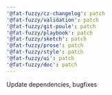 ```yaml
---
'@fat-fuzzy/cz-changelog': patch
'@fat-fuzzy/validation': patch
'@fat-fuzzy/git-poule': patch
'@fat-fuzzy/playbook': patch
'@fat-fuzzy/sketch': patch
'@fat-fuzzy/prose': patch
'@fat-fuzzy/style': patch
'@fat-fuzzy/ui': patch
'@fat-fuzzy/doc': patch
---
```


Update dependencies, bugfixes
